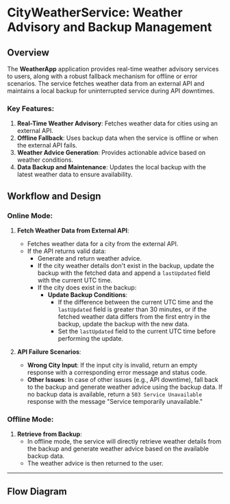 # CityWeatherService: Weather Advisory and Backup Management

## Overview

The **WeatherApp** application provides real-time weather advisory services to users, along with a robust fallback mechanism for offline or error scenarios. The service fetches weather data from an external API and maintains a local backup for uninterrupted service during API downtimes.

### Key Features:
1. **Real-Time Weather Advisory**: Fetches weather data for cities using an external API.
2. **Offline Fallback**: Uses backup data when the service is offline or when the external API fails.
3. **Weather Advice Generation**: Provides actionable advice based on weather conditions.
4. **Data Backup and Maintenance**: Updates the local backup with the latest weather data to ensure availability.

## Workflow and Design

### **Online Mode:**

1. **Fetch Weather Data from External API**:
    - Fetches weather data for a city from the external API.
    - If the API returns valid data:
        - Generate and return weather advice.
        - If the city weather details don't exist in the backup, update the backup with the fetched data and append a `lastUpdated` field with the current UTC time.
        - If the city does exist in the backup:
            - **Update Backup Conditions**:
                - If the difference between the current UTC time and the `lastUpdated` field is greater than 30 minutes, or if the fetched weather data differs from the first entry in the backup, update the backup with the new data.
                - Set the `lastUpdated` field to the current UTC time before performing the update.

2. **API Failure Scenarios**:
    - **Wrong City Input**: If the input city is invalid, return an empty response with a corresponding error message and status code.
    - **Other Issues**: In case of other issues (e.g., API downtime), fall back to the backup and generate weather advice using the backup data. If no backup data is available, return a `503 Service Unavailable` response with the message "Service temporarily unavailable."

### **Offline Mode:**

1. **Retrieve from Backup**:
    - In offline mode, the service will directly retrieve weather details from the backup and generate weather advice based on the available backup data.
    - The weather advice is then returned to the user.

---

## Flow Diagram
